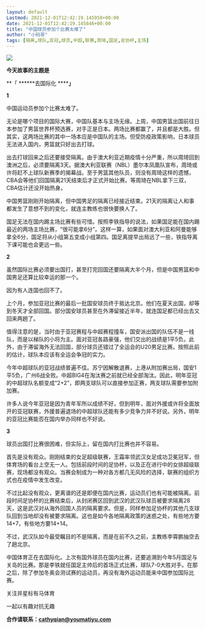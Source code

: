 ```yaml
---
layout: default
Lastmod: 2021-12-01T12:42:19.145958+00:00
date: 2021-12-01T12:42:19.145846+00:00
title: "中国球员参加个比赛太难了"
author: "小码哥"
tags: [隔离,球队,亚冠,球员,中超,联赛,周琦,国足,足协杯,主场]
---
```


![](https://images.weserv.nl/?url=https%3A//mmbiz.qpic.cn/mmbiz/DkdWOgE0LbOyJbGjurdNMD1oy3T4RMF3DHvOyZ2nDHXFOBAOLiacL88iawaf5HUtOVry8CeuzHR6PJbRAaWmicI9g/640%3Fwx_fmt%3Dgif)  

**今天故事的主题是**

**「 ******去国际化 ******」**

**1**

中国运动员参加个比赛太难了。

无论是哪个项目的国际大赛，中国队基本与主场无缘。上周，中国男篮出国前往日本参加了男篮世界杯预选赛，对手正是日本。两场比赛都赢了，并且都是大胜。但其实，这两场比赛的其中一场本应是中国队的主场。但受防疫政策影响，日本球员无法进入国内，男篮就只好出去打球。

出去打球回来之后还要接受隔离。由于澳大利亚近期疫情十分严重，所以周琦回到澳洲之后，必须要隔离3天。据澳大利亚联赛（NBL）墨尔本凤凰队宣布，周琦或许将赶不上球队新赛季的揭幕战。至于男篮其他队员，则没有周琦这样的遗憾，CBA会等他们回国隔离21天结束后才正式开始比赛。等周琦在NBL拿下三双，CBA估计还没开始热身。

中国男篮刚刚开始隔离，但中国男足的隔离已经接近结束。21天的隔离让人和事都发生了意想不到的变化，就连主教练也很快要换人了。

国足无法在国内踢主场比赛有些可惜。按照李铁指导的说法，如果国足能在国内踢最近的两场主场比赛，“很可能拿6分”。这样一算，如果面对澳大利亚和阿曼能够拿全6分，国足将从小组第五变成小组第四。国足离提早出局远了一些，铁指导离下课可能也会更远一些。

**2**

虽然国际比赛必须要出国打，甚至打完回国还要隔离大半个月，但是中国男篮和中国男足还算比较幸运的那一个。

因为有人连国也回不了。

上个月，参加亚冠比赛的最后一批国安球员终于抵达北京。他们在夏天出国，却等到冬天才全部回国。部分国安球员甚至在外滞留接近半年，就连国足都已经出去又回来两趟了。

值得注意的是，当时由于亚冠赛程与中超赛程撞车，国安派出国的队伍不是一线队，而是以梯队的小将为主。面对亚冠各路豪强，他们交出的战绩是1平5负。此外，由于滞留海外无法回国，部分球员还错过了全运会的U20男足比赛。按照此前的估计，球队本应该有全运会争冠的实力。

今年中超球队的亚冠战绩普遍不佳。苏宁因解散退赛，上港从附加赛出局，国安1平5负，广州6战全败。中超BIG4在淘汰赛之前就已经全部淘汰。因此，明年亚冠的中超球队名额变成“2+2”，即两支球队可以直接参加正赛，两支球队需要参加附加赛。

许多人说今年亚冠是因为青年军所以成绩不好，但到明年，面对外援或许将全面放开的亚冠联赛，外援普遍退场的中超球队还能有多少竞争力并不好说。另外，明年的亚冠比赛能否在国内举办同样也不好说。

**3**

球员出国打比赛很困难，但实际上，留在国内打比赛也并不容易。

首先是没有观众。刚刚结束的女足超级联赛，王霜率领武汉女足成功卫冕冠军，但体育场的看台上空无一人。包括前段时间的足协杯，以及正在进行中的女排超级联赛，现场都没有观众。当赛会制成为一种对各方都几无风险的选择，联赛的组织方式也在疫情中发生改变。

不过比起没有观众，更离谱的还是即便在国内比赛，运动员们也有可能被隔离。前段时间足协杯的比赛结束后，从封闭赛区回到武汉的武汉队球员被要求隔离28天，这是武汉对从海外回国人员的隔离要求。但是，同样参加足协杯的其他几支球队回到当地却没有被要求隔离。这也是如今各地隔离政策的迷惑之处，有些地方要14+7，有些地方要14+14。

不过，武汉队如今最受瞩目的不是隔离，而是在前不久之前，主教练李霄鹏抽空去了趟北京。

中国体育正在去国际化。上次有国外球员在国内比赛，还要追溯到今年5月国足与关岛的比赛。那是李铁就任国足主帅后的首场正式比赛，球队7-0大胜对手。在那之后，除了参加冬奥会测试赛的运动员，再没有海外运动员能来中国参加国际比赛。

关注并星标有马体育

一起以有趣对抗无趣

**合作请联系：cathyqian@youmatiyu.com**

